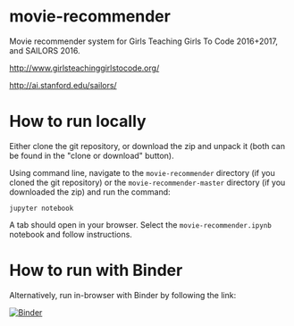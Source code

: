 # movie-recommender
Movie recommender system for Girls Teaching Girls To Code 2016+2017, and SAILORS 2016.

http://www.girlsteachinggirlstocode.org/

http://ai.stanford.edu/sailors/

# How to run locally
Either clone the git repository, or download the zip and unpack it (both can be found in the "clone or download" button).

Using command line, navigate to the `movie-recommender` directory (if you cloned the git repository) or the `movie-recommender-master` directory (if you downloaded the zip) and run the command:
```
jupyter notebook
```
A tab should open in your browser.
Select the `movie-recommender.ipynb` notebook and follow instructions.

# How to run with Binder
Alternatively, run in-browser with Binder by following the link:

[![Binder](http://mybinder.org/badge.svg)](http://mybinder.org:/repo/abisee/movie-recommender)
